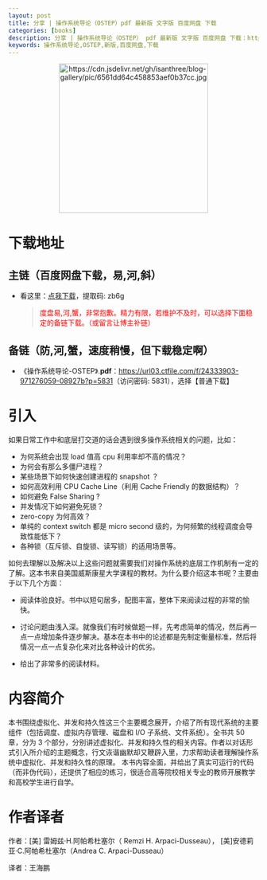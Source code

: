 ```yaml
---
layout: post
title: 分享 | 操作系统导论（OSTEP）pdf 最新版 文字版 百度网盘 下载
categories: [books]
description: 分享 | 操作系统导论（OSTEP） pdf 最新版 文字版 百度网盘 下载：https://qweree.cn/index.php/187/
keywords: 操作系统导论,OSTEP,新版,百度网盘,下载
---
```


<div align="center"><img src="https://pic.imgdb.cn/item/6561dd64c458853aef0b37cc.jpg" alt="https://cdn.jsdelivr.net/gh/isanthree/blog-gallery/pic/6561dd64c458853aef0b37cc.jpg" width="300px" height="auto"></div>

# 下载地址

## 主链（百度网盘下载，易,河,斜）

- 看这里：[点我下载](https://pan.baidu.com/s/1J5YyCp9qeHQ8uYmW3av6Tg?pwd=zb6g)，提取码: zb6g

  > <p style="color:red" >度盘易,河,蟹，非常抱歉。精力有限，若维护不及时，可以选择下面稳定的备链下载。（或留言让博主补链）</p>

## 备链（防,河,蟹，速度稍慢，但下载稳定啊）

- 《操作系统导论-OSTEP》.**pdf**：<https://url03.ctfile.com/f/24333903-971276059-08927b?p=5831>（访问密码: 5831），选择【普通下载】

# 引入

如果日常工作中和底层打交道的话会遇到很多操作系统相关的问题，比如：

- 为何系统会出现 load 值高 cpu 利用率却不高的情况？
- 为何会有那么多僵尸进程？
- 某些场景下如何快速创建进程的 snapshot ？
- 如何高效利用 CPU Cache Line（利用 Cache Friendly 的数据结构）？
- 如何避免 False Sharing ?
- 并发情况下如何避免死锁？
- zero-copy 为何高效？
- 单纯的 context switch 都是 micro second 级的，为何频繁的线程调度会导致性能低下？
- 各种锁（互斥锁、自旋锁、读写锁）的适用场景等。

如何去理解以及解决以上这些问题就需要我们对操作系统的底层工作机制有一定的了解。这本书来自美国威斯康星大学课程的教材。为什么要介绍这本书呢？主要由于以下几个方面：

- 阅读体验良好。书中以短句居多，配图丰富，整体下来阅读过程的非常的愉快。

- 讨论问题由浅入深。就像我们有时候做题一样，先考虑简单的情况，然后再一点一点增加条件逐步解决。基本在本书中的论述都是先制定衡量标准，然后将情况一点一点复杂化来对比各种设计的优劣。

- 给出了非常多的阅读材料。

# 内容简介

本书围绕虚拟化、并发和持久性这三个主要概念展开，介绍了所有现代系统的主要组件（包括调度、虚拟内存管理、磁盘和 I/O 子系统、文件系统）。全书共 50 章，分为 3 个部分，分别讲述虚拟化、并发和持久性的相关内容。作者以对话形式引入所介绍的主题概念，行文诙谐幽默却又鞭辟入里，力求帮助读者理解操作系统中虚拟化、并发和持久性的原理。 本书内容全面，并给出了真实可运行的代码（而非伪代码），还提供了相应的练习，很适合高等院校相关专业的教师开展教学和高校学生进行自学。

# 作者译者

作者：[美] 雷姆兹·H.阿帕希杜塞尔（ Remzi H. Arpaci-Dusseau）， [美]安德莉亚·C.阿帕希杜塞尔（Andrea C. Arpaci-Dusseau）

译者：王海鹏

